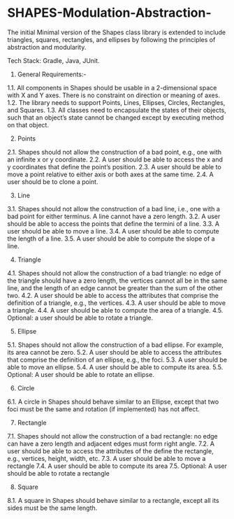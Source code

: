 # SHAPES-Modulation-Abstraction-
The initial Minimal version of the Shapes class library is extended to include triangles, squares, rectangles, and ellipses by following the principles of abstraction and modularity.

Tech Stack: Gradle, Java, JUnit.

1. General Requirements:-

1.1. All components in Shapes should be usable in a 2-dimensional space with X and Y axes. There is
no constraint on direction or meaning of axes.
1.2. The library needs to support Points, Lines, Ellipses, Circles, Rectangles, and Squares.
1.3. All classes need to encapsulate the states of their objects, such that an object’s state cannot be
changed except by executing method on that object.

2. Points

2.1. Shapes should not allow the construction of a bad point, e.g., one with an infinite x or y
coordinate.
2.2. A user should be able to access the x and y coordinates that define the point’s position.
2.3. A user should be able to move a point relative to either axis or both axes at the same time.
2.4. A user should be to clone a point.

3. Line

3.1. Shapes should not allow the construction of a bad line, i.e., one with a bad point for either
terminus. A line cannot have a zero length.
3.2. A user should be able to access the points that define the termini of a line.
3.3. A user should be able to move a line.
3.4. A user should be able to compute the length of a line.
3.5. A user should be able to compute the slope of a line.

4. Triangle

4.1. Shapes should not allow the construction of a bad triangle: no edge of the triangle should have
a zero length, the vertices cannot all be in the same line, and the length of an edge cannot be
greater than the sum of the other two.
4.2. A user should be able to access the attributes that comprise the definition of a triangle, e.g.,
the vertices.
4.3. A user should be able to move a triangle.
4.4. A user should be able to compute the area of a triangle.
4.5. Optional: a user should be able to rotate a triangle.

5. Ellipse

5.1. Shapes should not allow the construction of a bad ellipse. For example, its area cannot be zero.
5.2. A user should be able to access the attributes that comprise the definition of an ellipse, e.g.,
the foci.
5.3. A user should be able to move an ellipse.
5.4. A user should be able to compute its area.
5.5. Optional: A user should be able to rotate an ellipse.

6. Circle

6.1. A circle in Shapes should behave similar to an Ellipse, except that two foci must be the same
and rotation (if implemented) has not affect.

7. Rectangle

7.1. Shapes should not allow the construction of a bad rectangle: no edge can have a zero length
and adjacent edges must form right angle.
7.2. A user should be able to access the attributes of the define the rectangle, e.g., vertices, height,
width, etc.
7.3. A user should be able to move a rectangle
7.4. A user should be able to compute its area
7.5. Optional: A user should be able to rotate a rectangle

8. Square

8.1. A square in Shapes should behave similar to a rectangle, except all its sides must be the same
length.
